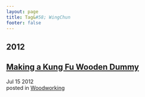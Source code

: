 ```yaml
---
layout: page
title: Tag&#58; WingChun
footer: false
---
```


<div id="blog-archives" class="category">
<h2>2012</h2>

<article>
<h1><a href="/2012/07/15/making-a-kung-fu-wooden-dummy/index.html">Making a Kung Fu Wooden Dummy</a></h1>
<time datetime="2012-07-15T00:00:00-06:00" pubdate><span class='month'>Jul</span> <span class='day'>15</span> <span class='year'>2012</span></time>
<footer>
<span class="categories">posted in 
<a href='/categories/woodworking/'>Woodworking</a></span>
</footer>
</article>
</div>
